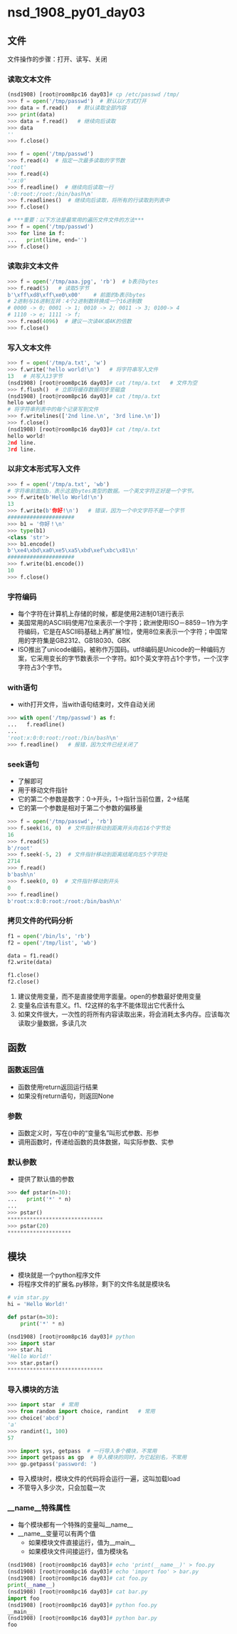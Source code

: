 # nsd_1908_py01_day03

## 文件

文件操作的步骤：打开、读写、关闭

### 读取文本文件

```python
(nsd1908) [root@room8pc16 day03]# cp /etc/passwd /tmp/
>>> f = open('/tmp/passwd')  # 默认以r方式打开
>>> data = f.read()   # 默认读取全部内容
>>> print(data)
>>> data = f.read()   # 继续向后读取
>>> data
''
>>> f.close()

>>> f = open('/tmp/passwd')
>>> f.read(4)  # 指定一次最多读取的字节数
'root'
>>> f.read(4)
':x:0'
>>> f.readline()  # 继续向后读取一行
':0:root:/root:/bin/bash\n'
>>> f.readlines()  # 继续向后读取，将所有的行读取到列表中
>>> f.close()

# ***重要：以下方法是最常用的遍历文件文件的方法***
>>> f = open('/tmp/passwd')
>>> for line in f:
...   print(line, end='')
>>> f.close()
```

### 读取非文本文件

```python
>>> f = open('/tmp/aaa.jpg', 'rb')  # b表示bytes
>>> f.read(5)   # 读取5字节
b'\xff\xd8\xff\xe0\x00'    # 前面的b表示bytes
# 2进制与16进制互转：4个2进制数转换成一个16进制数
# 0000 -> 0; 0001 -> 1; 0010 -> 2; 0011 -> 3; 0100-> 4
# 1110 -> e; 1111 -> f;
>>> f.read(4096)  # 建议一次读4K或4K的倍数
>>> f.close()
```

### 写入文本文件

```python
>>> f = open('/tmp/a.txt', 'w')
>>> f.write('hello world!\n')   # 将字符串写入文件
13   # 共写入13字节
(nsd1908) [root@room8pc16 day03]# cat /tmp/a.txt   # 文件为空
>>> f.flush()  # 立即将缓存数据同步至磁盘
(nsd1908) [root@room8pc16 day03]# cat /tmp/a.txt 
hello world!
# 将字符串列表中的每个记录写到文件
>>> f.writelines(['2nd line.\n', '3rd line.\n'])
>>> f.close()
(nsd1908) [root@room8pc16 day03]# cat /tmp/a.txt 
hello world!
2nd line.
3rd line.
```

### 以非文本形式写入文件

```python
>>> f = open('/tmp/a.txt', 'wb')
# 字符串前面加b，表示这是bytes类型的数据。一个英文字符正好是一个字节。
>>> f.write(b'Hello World!\n')
13
>>> f.write(b'你好!\n')   # 错误，因为一个中文字符不是一个字节
#####################
>>> b1 = '你好！\n'
>>> type(b1)
<class 'str'>
>>> b1.encode()
b'\xe4\xbd\xa0\xe5\xa5\xbd\xef\xbc\x81\n'
#####################
>>> f.write(b1.encode())
10
>>> f.close()
```

### 字符编码

- 每个字符在计算机上存储的时候，都是使用2进制01进行表示
- 美国常用的ASCII码使用7位来表示一个字符；欧洲使用ISO－8859－1作为字符编码，它是在ASCII码基础上再扩展1位，使用8位来表示一个字符；中国常用的字符集是GB2312、GB18030、GBK
- ISO推出了unicode编码，被称作万国码。utf8编码是Unicode的一种编码方案，它采用变长的字节数表示一个字符。如1个英文字符占1个字节，一个汉字字符占3个字节。

### with语句

- with打开文件，当with语句结束时，文件自动关闭

```python
>>> with open('/tmp/passwd') as f:
...   f.readline()
... 
'root:x:0:0:root:/root:/bin/bash\n'
>>> f.readline()   # 报错，因为文件已经关闭了
```

### seek语句

- 了解即可
- 用于移动文件指针
- 它的第二个参数是数字：0->开头，1->指针当前位置，2->结尾
- 它的第一个参数是相对于第二个参数的偏移量

```python
>>> f = open('/tmp/passwd', 'rb')
>>> f.seek(16, 0)  # 文件指针移动到距离开头向右16个字节处
16
>>> f.read(5)
b'/root'
>>> f.seek(-5, 2)  # 文件指针移动到距离结尾向左5个字符处
2714
>>> f.read()
b'bash\n'
>>> f.seek(0, 0)  # 文件指针移动到开头
0
>>> f.readline()
b'root:x:0:0:root:/root:/bin/bash\n'
```

### 拷贝文件的代码分析

```python
f1 = open('/bin/ls', 'rb')
f2 = open('/tmp/list', 'wb')

data = f1.read()
f2.write(data)

f1.close()
f2.close()
```

1. 建议使用变量，而不是直接使用字面量。open的参数最好使用变量
2. 变量名应该有意义。f1、f2这样的名字不能体现出它代表什么
3. 如果文件很大，一次性的将所有内容读取出来，将会消耗太多内存。应该每次读取少量数据，多读几次

## 函数

### 函数返回值

- 函数使用return返回运行结果
- 如果没有return语句，则返回None

### 参数

- 函数定义时，写在()中的“变量名”叫形式参数、形参
- 调用函数时，传递给函数的具体数据，叫实际参数、实参

### 默认参数

- 提供了默认值的参数

```python
>>> def pstar(n=30):
...   print('*' * n)
... 
>>> pstar()
******************************
>>> pstar(20)
********************
```

## 模块

- 模块就是一个python程序文件
- 将程序文件的扩展名.py移除，剩下的文件名就是模块名

```python
# vim star.py
hi = 'Hello World!'

def pstar(n=30):
    print('*' * n)

(nsd1908) [root@room8pc16 day03]# python
>>> import star
>>> star.hi
'Hello World!'
>>> star.pstar()
******************************
```

### 导入模块的方法

```python
>>> import star  # 常用
>>> from random import choice, randint   # 常用
>>> choice('abcd')
'a'
>>> randint(1, 100)
57

>>> import sys, getpass  # 一行导入多个模块，不常用
>>> import getpass as gp  # 导入模块的同时，为它起别名，不常用
>>> gp.getpass('password: ')
```

- 导入模块时，模块文件的代码将会运行一遍，这叫加载load
- 不管导入多少次，只会加载一次

### \_\_name\_\_特殊属性

- 每个模块都有一个特殊的变量叫\_\_name\_\_
- \_\_name\_\_变量可以有两个值
  - 如果模块文件直接运行，值为\_\_main\_\_
  - 如果模块文件间接运行，值为模块名

```python
(nsd1908) [root@room8pc16 day03]# echo 'print(__name__)' > foo.py
(nsd1908) [root@room8pc16 day03]# echo 'import foo' > bar.py
(nsd1908) [root@room8pc16 day03]# cat foo.py 
print(__name__)
(nsd1908) [root@room8pc16 day03]# cat bar.py 
import foo
(nsd1908) [root@room8pc16 day03]# python foo.py 
__main__
(nsd1908) [root@room8pc16 day03]# python bar.py 
foo

```







